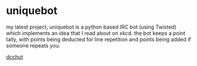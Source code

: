 uniquebot
============

my latest project, uniquebot is a python based IRC bot (using Twisted) 
which implements an idea that I read about on xkcd. 
the bot keeps a point tally, with points being deducted for 
line repetition and points being added if someone repeats you.

[dcchut](http://dcc.nitrated.net/)